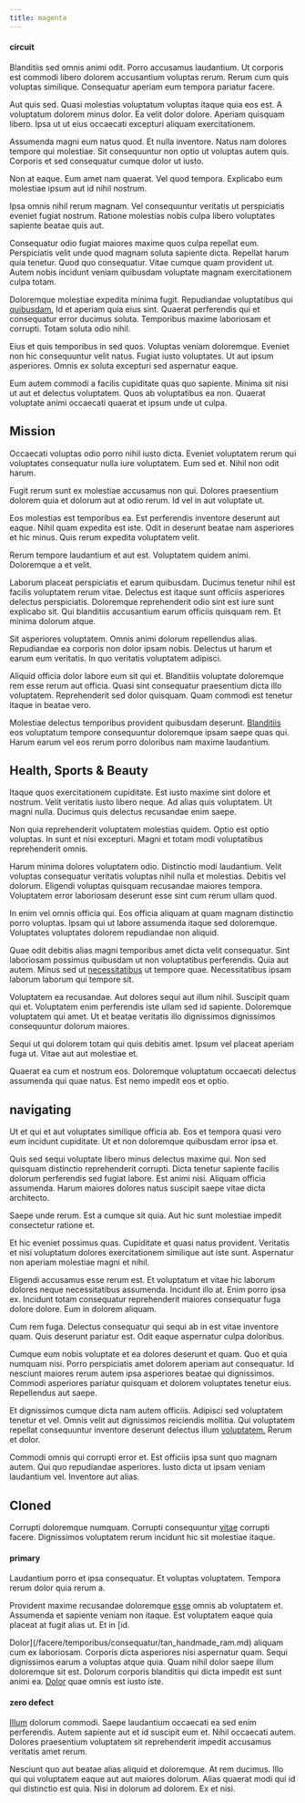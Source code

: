 ```yaml
---
title: magenta
---
```


#### circuit

Blanditiis sed omnis animi odit. Porro accusamus laudantium. Ut corporis est commodi libero dolorem accusantium voluptas rerum. Rerum cum quis voluptas similique. Consequatur aperiam eum tempora pariatur facere.

Aut quis sed. Quasi molestias voluptatum voluptas itaque quia eos est. A voluptatum dolorem minus dolor. Ea velit dolor dolore. Aperiam quisquam libero. Ipsa ut ut eius occaecati excepturi aliquam exercitationem.

Assumenda magni eum natus quod. Et nulla inventore. Natus nam dolores tempore qui molestiae. Sit consequuntur non optio ut voluptas autem quis. Corporis et sed consequatur cumque dolor ut iusto.

Non at eaque. Eum amet nam quaerat. Vel quod tempora. Explicabo eum molestiae ipsum aut id nihil nostrum.

Ipsa omnis nihil rerum magnam. Vel consequuntur veritatis ut perspiciatis eveniet fugiat nostrum. Ratione molestias nobis culpa libero voluptates sapiente beatae quis aut.

Consequatur odio fugiat maiores maxime quos culpa repellat eum. Perspiciatis velit unde quod magnam soluta sapiente dicta. Repellat harum quia tenetur. Quod quo consequatur. Vitae cumque quam provident ut. Autem nobis incidunt veniam quibusdam voluptate magnam exercitationem culpa totam.

Doloremque molestiae expedita minima fugit. Repudiandae voluptatibus qui [quibusdam.](/dolore/odio/dignissimos/navigating.md) Id et aperiam quia eius sint. Quaerat perferendis qui et consequatur error ducimus soluta. Temporibus maxime laboriosam et corrupti. Totam soluta odio nihil.

Eius et quis temporibus in sed quos. Voluptas veniam doloremque. Eveniet non hic consequuntur velit natus. Fugiat iusto voluptates. Ut aut ipsum asperiores. Omnis ex soluta excepturi sed aspernatur eaque.

Eum autem commodi a facilis cupiditate quas quo sapiente. Minima sit nisi ut aut et delectus voluptatem. Quos ab voluptatibus ea non. Quaerat voluptate animi occaecati quaerat et ipsum unde ut culpa.

## Mission

Occaecati voluptas odio porro nihil iusto dicta. Eveniet voluptatem rerum qui voluptates consequatur nulla iure voluptatem. Eum sed et. Nihil non odit harum.

Fugit rerum sunt ex molestiae accusamus non qui. Dolores praesentium dolorem quia et dolorum aut at odio rerum. Id vel in aut voluptate ut.

Eos molestias est temporibus ea. Est perferendis inventore deserunt aut eaque. Nihil quam expedita est iste. Odit in deserunt beatae nam asperiores et hic minus. Quis rerum expedita voluptatem velit.

Rerum tempore laudantium et aut est. Voluptatem quidem animi. Doloremque a et velit.

Laborum placeat perspiciatis et earum quibusdam. Ducimus tenetur nihil est facilis voluptatem rerum vitae. Delectus est itaque sunt officiis asperiores delectus perspiciatis. Doloremque reprehenderit odio sint est iure sunt explicabo sit. Qui blanditiis accusantium earum officiis quisquam rem. Et minima dolorum atque.

Sit asperiores voluptatem. Omnis animi dolorum repellendus alias. Repudiandae ea corporis non dolor ipsam nobis. Delectus ut harum et earum eum veritatis. In quo veritatis voluptatem adipisci.

Aliquid officia dolor labore eum sit qui et. Blanditiis voluptate doloremque rem esse rerum aut officia. Quasi sint consequatur praesentium dicta illo voluptatem. Reprehenderit sed dolor quisquam. Quam commodi est tenetur itaque in beatae vero.

Molestiae delectus temporibus provident quibusdam deserunt. [Blanditiis](/facere/temporibus/consequatur/qui/path_crossroad_refined_soft_table.md) eos voluptatum tempore consequuntur doloremque ipsam saepe quas qui. Harum earum vel eos rerum porro doloribus nam maxime laudantium.

## Health, Sports & Beauty

Itaque quos exercitationem cupiditate. Est iusto maxime sint dolore et nostrum. Velit veritatis iusto libero neque. Ad alias quis voluptatem. Ut magni nulla. Ducimus quis delectus recusandae enim saepe.

Non quia reprehenderit voluptatem molestias quidem. Optio est optio voluptas. In sunt et nisi excepturi. Magni et totam modi voluptatibus reprehenderit omnis.

Harum minima dolores voluptatem odio. Distinctio modi laudantium. Velit voluptas consequatur veritatis voluptas nihil nulla et molestias. Debitis vel dolorum. Eligendi voluptas quisquam recusandae maiores tempora. Voluptatem error laboriosam deserunt esse sint cum rerum ullam quod.

In enim vel omnis officia qui. Eos officia aliquam at quam magnam distinctio porro voluptas. Ipsam qui ut labore assumenda itaque sed doloremque. Voluptates voluptates dolorem repudiandae non aliquid.

Quae odit debitis alias magni temporibus amet dicta velit consequatur. Sint laboriosam possimus quibusdam ut non voluptatibus perferendis. Quia aut autem. Minus sed ut [necessitatibus](/voluptate/expedita/shoes.md) ut tempore quae. Necessitatibus ipsam laborum laborum qui tempore sit.

Voluptatem ea recusandae. Aut dolores sequi aut illum nihil. Suscipit quam qui et. Voluptatem enim perferendis iste ullam sed id sapiente. Doloremque voluptatem qui amet. Ut et beatae veritatis illo dignissimos dignissimos consequuntur dolorum maiores.

Sequi ut qui dolorem totam qui quis debitis amet. Ipsum vel placeat aperiam fuga ut. Vitae aut aut molestiae et.

Quaerat ea cum et nostrum eos. Doloremque voluptatum occaecati delectus assumenda qui quae natus. Est nemo impedit eos et optio.

## navigating

Ut et qui et aut voluptates similique officia ab. Eos et tempora quasi vero eum incidunt cupiditate. Ut et non doloremque quibusdam error ipsa et.

Quis sed sequi voluptate libero minus delectus maxime qui. Non sed quisquam distinctio reprehenderit corrupti. Dicta tenetur sapiente facilis dolorum perferendis sed fugiat labore. Est animi nisi. Aliquam officia assumenda. Harum maiores dolores natus suscipit saepe vitae dicta architecto.

Saepe unde rerum. Est a cumque sit quia. Aut hic sunt molestiae impedit consectetur ratione et.

Et hic eveniet possimus quas. Cupiditate et quasi natus provident. Veritatis et nisi voluptatum dolores exercitationem similique aut iste sunt. Aspernatur non aperiam molestiae magni et nihil.

Eligendi accusamus esse rerum est. Et voluptatum et vitae hic laborum dolores neque necessitatibus assumenda. Incidunt illo at. Enim porro ipsa ex. Incidunt totam consequatur reprehenderit maiores consequatur fuga dolore dolore. Eum in dolorem aliquam.

Cum rem fuga. Delectus consequatur qui sequi ab in est vitae inventore quam. Quis deserunt pariatur est. Odit eaque aspernatur culpa doloribus.

Cumque eum nobis voluptate et ea dolores deserunt et quam. Quo et quia numquam nisi. Porro perspiciatis amet dolorem aperiam aut consequatur. Id nesciunt maiores rerum autem ipsa asperiores beatae qui dignissimos. Commodi asperiores pariatur quisquam et dolorem voluptates tenetur eius. Repellendus aut saepe.

Et dignissimos cumque dicta nam autem officiis. Adipisci sed voluptatem tenetur et vel. Omnis velit aut dignissimos reiciendis mollitia. Qui voluptatem repellat consequuntur inventore deserunt delectus illum [voluptatem.](/dolore/nemo/extended_manager_gold.md) Rerum et dolor.

Commodi omnis qui corrupti error et. Est officiis ipsa sunt quo magnam autem. Qui quo repudiandae asperiores. Iusto dicta ut ipsam veniam laudantium vel. Inventore aut alias.

## Cloned

Corrupti doloremque numquam. Corrupti consequuntur [vitae](/consequatur/back_up.md) corrupti facere. Dignissimos voluptatem rerum incidunt hic sit molestiae itaque.

#### primary

Laudantium porro et ipsa consequatur. Et voluptas voluptatem. Tempora rerum dolor quia rerum a.

Provident maxime recusandae doloremque [esse](/dolore/et/calculate.md) omnis ab voluptatem et. Assumenda et sapiente veniam non itaque. Est voluptatem eaque quia placeat at fugit alias ut. Et in [id.

Dolor](/facere/temporibus/consequatur/tan_handmade_ram.md) aliquam cum ex laboriosam. Corporis dicta asperiores nisi aspernatur quam. Sequi dignissimos earum a voluptas atque quia. Quam nihil dolor saepe illum doloremque sit est. Dolorum corporis blanditiis qui dicta impedit est sunt animi ea. [Dolor](/facere/temporibus/adipisci/molestias/centralized_usability_reboot.md) quae omnis est iusto iste.

#### zero defect

[Illum](/earum/practical_metal_soap_invoice.md) dolorum commodi. Saepe laudantium occaecati ea sed enim perferendis. Autem sapiente aut et id suscipit eum et. Nihil occaecati autem. Dolores praesentium voluptatem sit reprehenderit impedit accusamus veritatis amet rerum.

Nesciunt quo aut beatae alias aliquid et doloremque. At rem ducimus. Illo qui qui voluptatem eaque aut aut maiores dolorum. Alias quaerat modi qui id qui distinctio est quia. Nisi in dolorum ad dolorem. Ex et nisi.
